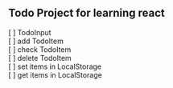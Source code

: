 ## Todo Project for learning react

[ ] TodoInput  
[ ] add TodoItem  
[ ] check TodoItem  
[ ] delete TodoItem  
[ ] set items in LocalStorage  
[ ] get items in LocalStorage
